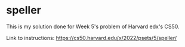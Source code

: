 # speller

This is my solution done for Week 5's problem of Harvard edx's CS50.

Link to instructions: https://cs50.harvard.edu/x/2022/psets/5/speller/
